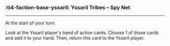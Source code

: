 ### :ti4-faction-base-yssaril: __Yssaril Tribes – Spy Net__

---
At the start of your turn: 

Look at the Yssaril player's hand of action cards. Choose 1 of those cards and add it to your hand. Then, return this card to the Yssaril player.
